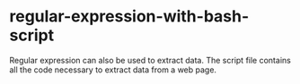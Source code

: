 # regular-expression-with-bash-script

Regular expression can also be used to extract data. The script file contains all the code necessary to extract data from a web page. 
